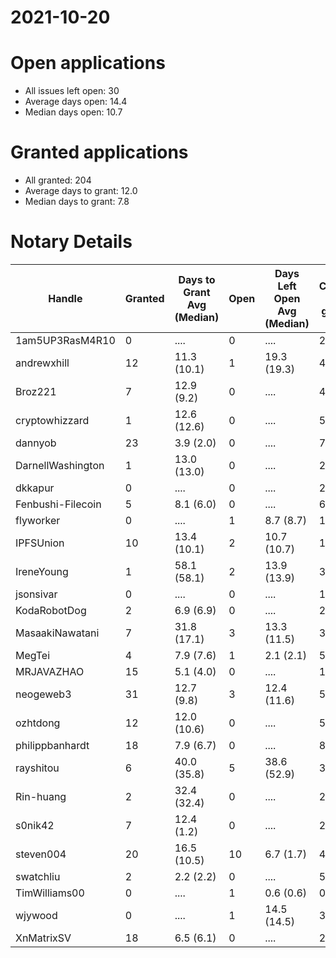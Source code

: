 2021-10-20
==========

# Open applications

- All issues left open: 30
- Average days open: 14.4
- Median days open: 10.7

# Granted applications

- All granted: 204
- Average days to grant: 12.0
- Median days to grant: 7.8

# Notary Details

| Handle            |   Granted | Days to Grant Avg (Median)   |   Open | Days Left Open Avg (Median)   |   Closed (no grant) |
|-------------------|-----------|------------------------------|--------|-------------------------------|---------------------|
| 1am5UP3RasM4R10   |         0 | ....                         |      0 | ....                          |                   2 |
| andrewxhill       |        12 | 11.3  (10.1)                 |      1 | 19.3  (19.3)                  |                  44 |
| Broz221           |         7 | 12.9  (9.2)                  |      0 | ....                          |                  48 |
| cryptowhizzard    |         1 | 12.6  (12.6)                 |      0 | ....                          |                   5 |
| dannyob           |        23 | 3.9  (2.0)                   |      0 | ....                          |                  74 |
| DarnellWashington |         1 | 13.0  (13.0)                 |      0 | ....                          |                   2 |
| dkkapur           |         0 | ....                         |      0 | ....                          |                   2 |
| Fenbushi-Filecoin |         5 | 8.1  (6.0)                   |      0 | ....                          |                  67 |
| flyworker         |         0 | ....                         |      1 | 8.7  (8.7)                    |                   1 |
| IPFSUnion         |        10 | 13.4  (10.1)                 |      2 | 10.7  (10.7)                  |                  16 |
| IreneYoung        |         1 | 58.1  (58.1)                 |      2 | 13.9  (13.9)                  |                   3 |
| jsonsivar         |         0 | ....                         |      0 | ....                          |                  13 |
| KodaRobotDog      |         2 | 6.9  (6.9)                   |      0 | ....                          |                   2 |
| MasaakiNawatani   |         7 | 31.8  (17.1)                 |      3 | 13.3  (11.5)                  |                  36 |
| MegTei            |         4 | 7.9  (7.6)                   |      1 | 2.1  (2.1)                    |                   5 |
| MRJAVAZHAO        |        15 | 5.1  (4.0)                   |      0 | ....                          |                  19 |
| neogeweb3         |        31 | 12.7  (9.8)                  |      3 | 12.4  (11.6)                  |                  55 |
| ozhtdong          |        12 | 12.0  (10.6)                 |      0 | ....                          |                  55 |
| philippbanhardt   |        18 | 7.9  (6.7)                   |      0 | ....                          |                  81 |
| rayshitou         |         6 | 40.0  (35.8)                 |      5 | 38.6  (52.9)                  |                  32 |
| Rin-huang         |         2 | 32.4  (32.4)                 |      0 | ....                          |                   2 |
| s0nik42           |         7 | 12.4  (1.2)                  |      0 | ....                          |                  24 |
| steven004         |        20 | 16.5  (10.5)                 |     10 | 6.7  (1.7)                    |                  47 |
| swatchliu         |         2 | 2.2  (2.2)                   |      0 | ....                          |                   5 |
| TimWilliams00     |         0 | ....                         |      1 | 0.6  (0.6)                    |                   0 |
| wjywood           |         0 | ....                         |      1 | 14.5  (14.5)                  |                   3 |
| XnMatrixSV        |        18 | 6.5  (6.1)                   |      0 | ....                          |                  28 |